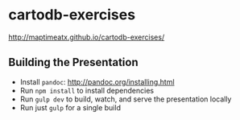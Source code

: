 # cartodb-exercises

http://maptimeatx.github.io/cartodb-exercises/

## Building the Presentation

* Install `pandoc`: http://pandoc.org/installing.html
* Run `npm install` to install dependencies
* Run `gulp dev` to build, watch, and serve the presentation locally
* Run just `gulp` for a single build
